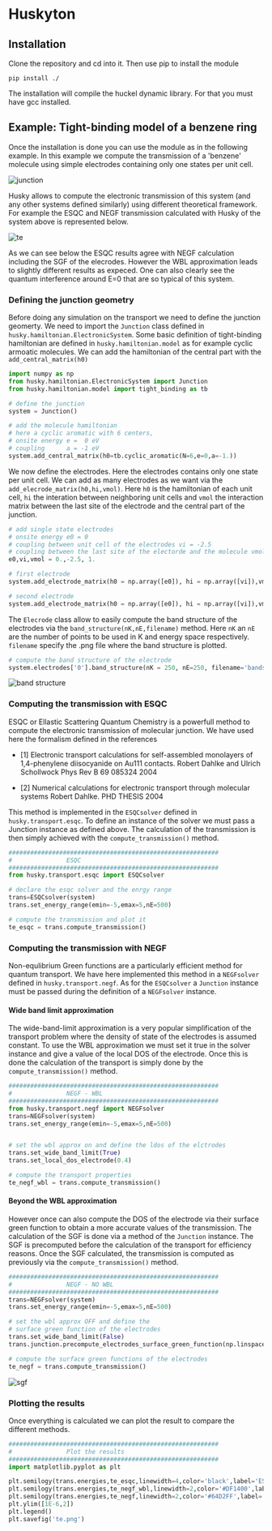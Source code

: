 # Huskyton

## Installation

Clone the repository and cd into it. Then use pip to install the module

```
pip install ./
```

The installation will compile the huckel dynamic library. For that you must have gcc installed. 


## Example: Tight-binding model of a benzene ring

Once the installation is done you can use the module as in the following example. In this example we compute the transmission of a 'benzene' molecule using simple electrodes containing only one states per unit cell. 

![junction](./pics/tb/junction.png)

Husky allows to compute the electronic transmission of this system (and any other systems defined similarly) using different theoretical framework. For example the ESQC and NEGF transmission calculated with Husky of the system above is represented below.

![te](./pics/tb/te.png)

As we can see below the ESQC results agree with NEGF calculation including the SGF of the elecrodes. However the WBL approximation leads to slightly different results as expeced. One can also clearly see the quantum interference around E=0 that are so typical of this system.

### Defining the junction geometry

Before doing any simulation on the transport we need to define the junction geomerty. We need to import the ```Junction``` class defined in ```husky.hamiltonian.ElectronicSystem```. Some basic definition of tight-binding hamiltonian are defined in ```husky.hamiltonian.model``` as for example cyclic armoatic molecules. We can add the hamiltonian of the central part with the ```add_central_matrix(h0)```

```python
import numpy as np
from husky.hamiltonian.ElectronicSystem import Junction
from husky.hamiltonian.model import tight_binding as tb

# define the junction
system = Junction()

# add the molecule hamiltonian
# here a cyclic aromatic with 6 centers, 
# onsite energy e =  0 eV 
# coupling      a = -1 eV
system.add_central_matrix(h0=tb.cyclic_aromatic(N=6,e=0,a=-1.))
```

We now define the electrodes. Here the electrodes contains only one state per unit cell. We can add as many electrodes as we want via the ```add_elecrode_matrix(h0,hi,vmol)```. Here ```h0``` is the hamiltonian of each unit cell, ```hi``` the interation between neighboring unit cells and ```vmol``` the interaction matrix between the last site of the electrode and the central part of the junction.

```python
# add single state electrodes
# onsite energy e0 = 0
# coupling between unit cell of the electrodes vi = -2.5
# coupling between the last site of the electorde and the molecule vmol 1
e0,vi,vmol = 0.,-2.5, 1.

# first electrode
system.add_electrode_matrix(h0 = np.array([e0]), hi = np.array([vi]),vmol = np.array([vmol,0,0,0,0,0]))

# second electrode
system.add_electrode_matrix(h0 = np.array([e0]), hi = np.array([vi]),vmol = np.array([0,0,vmol,0,0,0]))
```

The ```Elecrode``` class allow to easily compute the band structure of the electrodes via the ```band_structure(nK,nE,filename)``` method. Here ```nK``` an ```nE```  are the number of points to be used in K and energy space respectively. ```filename``` specify the .png file where the band structure is plotted.

```python
# compute the band structure of the electrode
system.electrodes['0'].band_structure(nK = 250, nE=250, filename='bandstructure_0.png')
```

![band structure](./pics/tb/bandstructure_0.png)

### Computing the transmission with ESQC

ESQC or Ellastic Scattering Quantum Chemistry is a powerfull method to compute the electronic transmission of molecular junction. We have used here the formalism defined in the references 

  * [1] Electronic transport calculations for self-assembled monolayers of 1,4-phenylene diisocyanide on Au111 contacts. Robert Dahlke and Ulrich Schollwock Phys Rev B 69 085324 2004

  * [2] Numerical calculations for electronic transport through molecular systems Robert Dahlke. PHD THESIS 2004

This method is implemented in the ```ESQCsolver``` defined in ```husky.transport.esqc```. To define an instance of the solver we must pass a Junction instance as defined above. The calculation of the transmission is then simply achieved with the ```compute_transmission()``` method.

```python
##########################################################
#				ESQC
##########################################################
from husky.transport.esqc import ESQCsolver

# declare the esqc solver and the enrgy range
trans=ESQCsolver(system)
trans.set_energy_range(emin=-5,emax=5,nE=500)

# compute the transmission and plot it
te_esqc = trans.compute_transmission()
```


### Computing the transmission with NEGF

Non-equlibrium Green functions are a particularly efficient method for quantum transport. We have here implemented this method in a ```NEGFsolver``` defined in ```husky.transport.negf```. As for the ```ESQCsolver``` a ```Junction``` instance must be passed during the definition of a ```NEGFsolver``` instance. 


#### Wide band limit approximation

The wide-band-limit approximation is a very popular simplification of the transport problem where the density of state of the electrodes is assumed constant. To use the WBL approximation we must set it true in the solver instance and give a value of the local DOS of the electrode. Once this is done the calculation of the transport is simply done by the ```compute_transmission()``` method.

```python
##########################################################
#				NEGF - WBL
##########################################################
from husky.transport.negf import NEGFsolver
trans=NEGFsolver(system)
trans.set_energy_range(emin=-5,emax=5,nE=500)


# set the wbl approx on and define the ldos of the elctrodes
trans.set_wide_band_limit(True)
trans.set_local_dos_electrode(0.4)

# compute the transport properties
te_negf_wbl = trans.compute_transmission()
```

#### Beyond the WBL approximation

However once can also compute the DOS of the electrode via their surface green function to obtain a more accurate values of the transmission. The calculation of the SGF is done via a method of the ```Junction``` instance. The SGF is precomputed before the calculation of the transport for efficiency reasons. Once the SGF calculated, the transmission is computed as previously via the ```compute_transmission()``` method.

```python
##########################################################
#				NEGF - NO WBL
##########################################################
trans=NEGFsolver(system)
trans.set_energy_range(emin=-5,emax=5,nE=500)

# set the wbl approx OFF and define the 
# surface green function of the electrodes
trans.set_wide_band_limit(False)
trans.junction.precompute_electrodes_surface_green_function(np.linspace(-8,8,250),tol=1E-6,identical_electrodes=True)

# compute the surface green functions of the electrodes
te_negf = trans.compute_transmission()
```

![sgf](./pics/tb/sgf.png)

### Plotting the results

Once everything is calculated we can plot the result to compare the different methods.

```python
##########################################################
#				Plot the results
##########################################################
import matplotlib.pyplot as plt 

plt.semilogy(trans.energies,te_esqc,linewidth=4,color='black',label='ESQC')
plt.semilogy(trans.energies,te_negf_wbl,linewidth=2,color='#DF1400',label='NEGF-WBL')
plt.semilogy(trans.energies,te_negf,linewidth=2,color='#64D2FF',label='NEGF')
plt.ylim([1E-6,2])
plt.legend()
plt.savefig('te.png')

```



